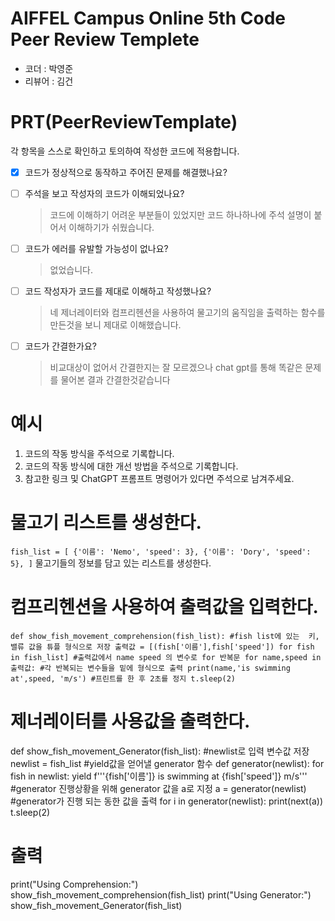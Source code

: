 # AIFFEL Campus Online 5th Code Peer Review Templete
- 코더 : 박영준
- 리뷰어 : 김건


# PRT(PeerReviewTemplate) 
각 항목을 스스로 확인하고 토의하여 작성한 코드에 적용합니다.

- [X] 코드가 정상적으로 동작하고 주어진 문제를 해결했나요?
  
- [ ] 주석을 보고 작성자의 코드가 이해되었나요?
  > 코드에 이해하기 어려운 부분들이 있었지만 코드 하나하나에 주석 설명이 붙어서 이해하기가 쉬웠습니다. 
- [ ] 코드가 에러를 유발할 가능성이 없나요?
  > 없었습니다.
- [ ] 코드 작성자가 코드를 제대로 이해하고 작성했나요?
  > 네 제너레이터와 컴프리헨션을 사용하여 물고기의 움직임을 출력하는 함수를 만든것을 보니 제대로 이해했습니다.
- [ ] 코드가 간결한가요?
  > 비교대상이 없어서 간결한지는 잘 모르겠으나 chat gpt를 통해 똑같은 문제를 물어본 결과 간결한것같습니다

# 예시
1. 코드의 작동 방식을 주석으로 기록합니다.
2. 코드의 작동 방식에 대한 개선 방법을 주석으로 기록합니다.
3. 참고한 링크 및 ChatGPT 프롬프트 명령어가 있다면 주석으로 남겨주세요.

# 물고기 리스트를 생성한다.
`fish_list = [
    {'이름': 'Nemo', 'speed': 3},
    {'이름': 'Dory', 'speed': 5},
]`
물고기들의 정보를 담고 있는 리스트를 생성한다.

# 컴프리헨션을 사용하여 출력값을 입력한다.
`def show_fish_movement_comprehension(fish_list):
  #fish list에 있는  키, 밸류 값을 튜플 형식으로 저장
    출력값 = [(fish['이름'],fish['speed']) for fish in fish_list]
    #출력값에서 name speed 의 변수로 for 반복문
    for name,speed in 출력값:
      #각 반복되는 변수들을 밑에 형식으로 출력
      print(name,'is swimming at',speed, 'm/s')
      #프린트를 한 후 2초를 정지
      t.sleep(2)`
# 제너레이터를 사용값을 출력한다.
def show_fish_movement_Generator(fish_list):
  #newlist로 입력 변수값 저장
    newlist = fish_list
    #yield값을 얻어낼 generator 함수
    def generator(newlist):
        for fish in newlist:
            yield f'''{fish['이름']} is swimming at {fish['speed']} m/s'''
    #generator 진행상황을 위해 generator 값을 a로 지정
    a = generator(newlist)
    #generator가 진행 되는 동한 값을 출력
    for i in generator(newlist):
        print(next(a))
        t.sleep(2)
# 출력
print("Using Comprehension:")
show_fish_movement_comprehension(fish_list)
print("Using Generator:")
show_fish_movement_Generator(fish_list)



